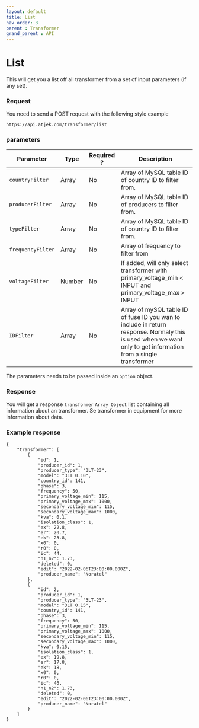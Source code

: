 ```yaml
---
layout: default
title: List 
nav_order: 3
parent : Transformer
grand_parent : API
---
```


# List
This will get you a list off all transformer from a set of input parameters (if any set). 

### Request
You need to send a POST request with the following style example 
```
https://api.atjek.com/transformer/list
```

### parameters 

| Parameter              | Type              | Required ? | Description  |
|------------------------|-------------------|------------|--------------|
| `countryFilter`        | Array             | No         | Array of MySQL table ID of country ID to filter from.                         |
| `producerFilter`       | Array             | No         | Array of MySQL table ID of producers to filter from.                          |
| `typeFilter`           | Array             | No         | Array of MySQL table ID of country ID to filter from.                         | 
| `frequencyFilter`      | Array             | No         | Array of frequency to filter from                                             |
| `voltageFilter`        | Number            | No         | If added, will only select transformer with primary_voltage_min < INPUT and primary_voltage_max > INPUT |
| `IDFilter`             | Array             | No         | Array of mySQL table ID of fuse ID you wan to include in return response. Normaly this is used when we want only to get information from a single transformer |

The parameters needs to be passed inside an `option` object. 

### Response
You will get a response `transformer` `Array Object` list containing all information about an transformer. Se transformer in equipment for more information about data.

### Example response
```
{
    "transformer": [
        {
            "id": 1,
            "producer_id": 1,
            "producer_type": "3LT-23",
            "model": "3LT 0.10",
            "country_id": 141,
            "phase": 3,
            "frequency": 50,
            "primary_voltage_min": 115,
            "primary_voltage_max": 1000,
            "secondary_voltage_min": 115,
            "secondary_voltage_max": 1000,
            "kva": 0.1,
            "isolation_class": 1,
            "ex": 22.8,
            "er": 20.7,
            "ek": 23.8,
            "x0": 0,
            "r0": 0,
            "ic": 44,
            "n1_n2": 1.73,
            "deleted": 0,
            "edit": "2022-02-06T23:00:00.000Z",
            "producer_name": "Noratel"
        },
        {
            "id": 2,
            "producer_id": 1,
            "producer_type": "3LT-23",
            "model": "3LT 0.15",
            "country_id": 141,
            "phase": 3,
            "frequency": 50,
            "primary_voltage_min": 115,
            "primary_voltage_max": 1000,
            "secondary_voltage_min": 115,
            "secondary_voltage_max": 1000,
            "kva": 0.15,
            "isolation_class": 1,
            "ex": 19.8,
            "er": 17.8,
            "ek": 18,
            "x0": 0,
            "r0": 0,
            "ic": 46,
            "n1_n2": 1.73,
            "deleted": 0,
            "edit": "2022-02-06T23:00:00.000Z",
            "producer_name": "Noratel"
        }
    ]
}
```